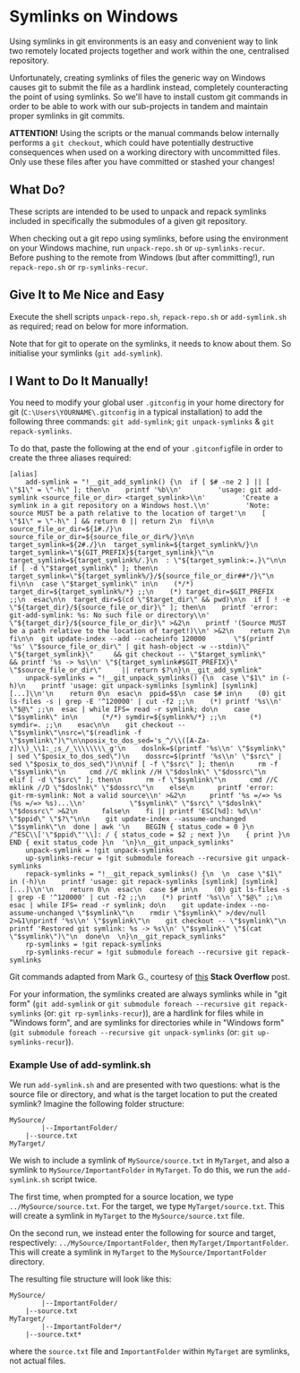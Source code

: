 # Symlinks on Windows
Using symlinks in git environments is an easy and convenient way to link two remotely located projects together and work within the one, centralised repository.

Unfortunately, creating symlinks of files the generic way on Windows causes git to submit the file as a hardlink instead, completely counteracting the point of using symlinks. So we'll have to install custom git commands in order to be able to work with our sub-projects in tandem and maintain proper symlinks in git commits.

**ATTENTION!** Using the scripts or the manual commands below internally performs a `git checkout`, which could have potentially destructive consequences when used on a working directory with uncommitted files. Only use these files after you have committed or stashed your changes!

## What Do?
These scripts are intended to be used to unpack and repack symlinks included in specifically the submodules of a given git repository.

When checking out a git repo using symlinks, before using the environment on your Windows machine, run `unpack-repo.sh` or `up-symlinks-recur`. Before pushing to the remote from Windows (but after committing!), run `repack-repo.sh` or `rp-symlinks-recur`.

## Give It to Me Nice and Easy
Execute the shell scripts `unpack-repo.sh`, `repack-repo.sh` or `add-symlink.sh` as required; read on below for more information.

Note that for git to operate on the symlinks, it needs to know about them. So initialise your symlinks (`git add-symlink`).

## I Want to Do It Manually!
You need to modify your global user `.gitconfig` in your home directory for git (`C:\Users\YOURNAME\.gitconfig` in a typical installation) to add the following three commands:
`git add-symlink`; `git unpack-symlinks` & `git repack-symlinks`.

To do that, paste the following at the end of your `.gitconfig`file in order to create the three aliases required:

```
[alias]
	add-symlink = "!__git_add_symlink() {\n  if [ $# -ne 2 ] || [ \"$1\" = \"-h\" ]; then\n    printf '%b\\n'         'usage: git add-symlink <source_file_or_dir> <target_symlink>\\n'         'Create a symlink in a git repository on a Windows host.\\n'         'Note: source MUST be a path relative to the location of target'\n    [ \"$1\" = \"-h\" ] && return 0 || return 2\n  fi\n\n  source_file_or_dir=${1#./}\n  source_file_or_dir=${source_file_or_dir%/}\n\n  target_symlink=${2#./}\n  target_symlink=${target_symlink%/}\n  target_symlink=\"${GIT_PREFIX}${target_symlink}\"\n  target_symlink=${target_symlink%/.}\n  : \"${target_symlink:=.}\"\n\n  if [ -d \"$target_symlink\" ]; then\n    target_symlink=\"${target_symlink%/}/${source_file_or_dir##*/}\"\n  fi\n\n  case \"$target_symlink\" in\n    (*/*) target_dir=${target_symlink%/*} ;;\n    (*) target_dir=$GIT_PREFIX ;;\n  esac\n\n  target_dir=$(cd \"$target_dir\" && pwd)\n\n  if [ ! -e \"${target_dir}/${source_file_or_dir}\" ]; then\n    printf 'error: git-add-symlink: %s: No such file or directory\\n'         \"${target_dir}/${source_file_or_dir}\" >&2\n    printf '(Source MUST be a path relative to the location of target!)\\n' >&2\n    return 2\n  fi\n\n  git update-index --add --cacheinfo 120000       \"$(printf '%s' \"$source_file_or_dir\" | git hash-object -w --stdin)\"       \"${target_symlink}\"     && git checkout -- \"$target_symlink\"     && printf '%s -> %s\\n' \"${target_symlink#$GIT_PREFIX}\" \"$source_file_or_dir\"     || return $?\n}\n__git_add_symlink"
	unpack-symlinks = "!__git_unpack_symlinks() {\n  case \"$1\" in (-h)\n    printf 'usage: git unpack-symlinks [symlink] [symlink] [...]\\n'\n    return 0\n  esac\n  ppid=$$\n  case $# in\n    (0) git ls-files -s | grep -E '^120000' | cut -f2 ;;\n    (*) printf '%s\\n' \"$@\" ;;\n  esac | while IFS= read -r symlink; do\n    case \"$symlink\" in\n      (*/*) symdir=${symlink%/*} ;;\n      (*) symdir=. ;;\n    esac\n\n    git checkout -- \"$symlink\"\nsrc=\"$(readlink -f \"$symlink\")\"\n\nposix_to_dos_sed='s_^/\\([A-Za-z]\\)_\\1:_;s_/_\\\\\\\\_g'\n    doslnk=$(printf '%s\\n' \"$symlink\" | sed \"$posix_to_dos_sed\")\n    dossrc=$(printf '%s\\n' \"$src\" | sed \"$posix_to_dos_sed\")\n\nif [ -f \"$src\" ]; then\n      rm -f \"$symlink\"\n      cmd //C mklink //H \"$doslnk\" \"$dossrc\"\n    elif [ -d \"$src\" ]; then\n      rm -f \"$symlink\"\n      cmd //C mklink //D \"$doslnk\" \"$dossrc\"\n    else\n      printf 'error: git-rm-symlink: Not a valid source\\n' >&2\n      printf '%s =/=> %s  (%s =/=> %s)...\\n'           \"$symlink\" \"$src\" \"$doslnk\" \"$dossrc\" >&2\n      false\n    fi || printf 'ESC[%d]: %d\\n' \"$ppid\" \"$?\"\n\n    git update-index --assume-unchanged \"$symlink\"\n  done | awk '\n    BEGIN { status_code = 0 }\n    /^ESC\\['\"$ppid\"'\\]: / { status_code = $2 ; next }\n    { print }\n    END { exit status_code }\n  '\n}\n__git_unpack_symlinks"
	unpack-symlink = !git unpack-symlinks
	up-symlinks-recur = !git submodule foreach --recursive git unpack-symlinks
	repack-symlinks = "!__git_repack_symlinks() {\n  \n  case \"$1\" in (-h)\n    printf 'usage: git repack-symlinks [symlink] [symlink] [...]\\n'\n    return 0\n  esac\n  case $# in\n    (0) git ls-files -s | grep -E '^120000' | cut -f2 ;;\n    (*) printf '%s\\n' \"$@\" ;;\n  esac | while IFS= read -r symlink; do\n    git update-index --no-assume-unchanged \"$symlink\"\n    rmdir \"$symlink\" >/dev/null 2>&1\nprintf '%s\\n' \"$symlink\"\n    git checkout -- \"$symlink\"\n    printf 'Restored git symlink: %s -> %s\\n' \"$symlink\" \"$(cat \"$symlink\")\"\n  done\n  \n}\n__git_repack_symlinks"
	rp-symlinks = !git repack-symlinks
	rp-symlinks-recur = !git submodule foreach --recursive git repack-symlinks
```


Git commands adapted from Mark G., courtesy of [this](https://stackoverflow.com/a/16754068) **Stack Overflow** post.

For your information, the symlinks created are always symlinks while in "git form" (`git add-symlink` or `git submodule foreach --recursive git repack-symlinks` (or: `git rp-symlinks-recur`)), are a hardlink for files while in "Windows form", and are symlinks for directories while in "Windows form" (`git submodule foreach --recursive git unpack-symlinks` (or: `git up-symlinks-recur`)).

### Example Use of add-symlink.sh
We run `add-symlink.sh` and are presented with two questions: what is the source file or directory, and what is the target location to put the created symlink?
Imagine the following folder structure:
```
MySource/
        |--ImportantFolder/
	|--source.txt
MyTarget/
```
We wish to include a symlink of `MySource/source.txt` in `MyTarget`, and also a symlink to `MySource/ImportantFolder` in `MyTarget`. To do this, we run the `add-symlink.sh` script twice.

The first time, when prompted for a source location, we type `../MySource/source.txt`. For the target, we type `MyTarget/source.txt`. This will create a symlink in `MyTarget` to the `MySource/source.txt` file.

On the second run, we instead enter the following for source and target, respectively: `../MySource/ImportantFolder`, then `MyTarget/ImportantFolder`. This will create a symlink in `MyTarget` to the `MySource/ImportantFolder` directory.

The resulting file structure will look like this:
```
MySource/
        |--ImportantFolder/
	|--source.txt
MyTarget/
        |--ImportantFolder*/
	|--source.txt*
```
where the `source.txt` file and `ImportantFolder` within `MyTarget` are symlinks, not actual files.